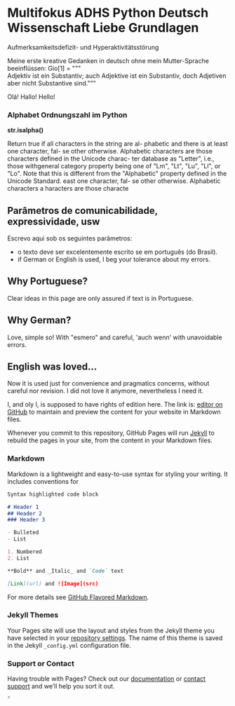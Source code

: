 # Multifokus ADHS Python Deutsch Wissenschaft Liebe Grundlagen 

Aufmerksamkeitsdefizit- und Hyperaktivitätsstörung

Meine erste kreative Gedanken in deutsch ohne mein Mutter-Sprache
beeinflüssen: Gio[1] = """\
Adjektiv ist ein Substantiv; auch Adjektive ist ein Substantiv, doch Adjetiven aber nicht Substantive sind."""

  

Olá! Hallo! Hello! 

### Alphabet Ordnungszahl im Python
__str.isalpha()__


Return true if all characters in the string are al-
phabetic and there is at least one character, fal- 
se other otherwise. Alphabetic  characters are those characters defined in the 
Unicode charac- ter database as "Letter", i.e., those withgeneral category 
property being one of "Lm", "Lt", "Lu", "Ll", or "Lo".  Note that this is different 
from the "Alphabetic" property defined in the Unicode Standard. east one 
character, fal- se other otherwise. Alphabetic  characters a haracters are 
those characte



## Parâmetros de comunicabilidade, expressividade, usw

Escrevo aqui sob os seguintes parâmetros:

- o texto deve ser excelentemente escrito se em português (do Brasil).
- if German or English is used, I beg your tolerance about my errors.

## Why Portuguese?

Clear ideas in this page are only assured if text is in Portuguese.

## Why German? 

Love, simple so! With "esmero" and careful, 'auch wenn' with unavoidable 
errors.

## English was loved...

Now it is used just for convenience and pragmatics concerns, without 
careful nor revision. I did not love it anymore, nevertheless I need it.

I, and oly I, is supposed to have rights of edition here. The link is: [editor on GitHub](https://github.com/GiovanniHD201E/Multifokus/edit/master/docs/index.md) to maintain and preview the content for your website in Markdown files.

Whenever you commit to this repository, GitHub Pages will run [Jekyll](https://jekyllrb.com/) to rebuild the pages in your site, from the content in your Markdown files.

### Markdown

Markdown is a lightweight and easy-to-use syntax for styling your writing. It includes conventions for

```markdown
Syntax highlighted code block

# Header 1
## Header 2
### Header 3

- Bulleted
- List

1. Numbered
2. List

**Bold** and _Italic_ and `Code` text

[Link](url) and ![Image](src)
```

For more details see [GitHub Flavored Markdown](https://guides.github.com/features/mastering-markdown/).

### Jekyll Themes

Your Pages site will use the layout and styles from the Jekyll theme you have selected in your [repository settings](https://github.com/GiovanniHD201E/Multifokus/settings). The name of this theme is saved in the Jekyll `_config.yml` configuration file.

### Support or Contact

Having trouble with Pages? Check out our [documentation](https://docs.github.com/categories/github-pages-basics/) or [contact support](https://github.com/contact) and we’ll help you sort it out.

̃̃